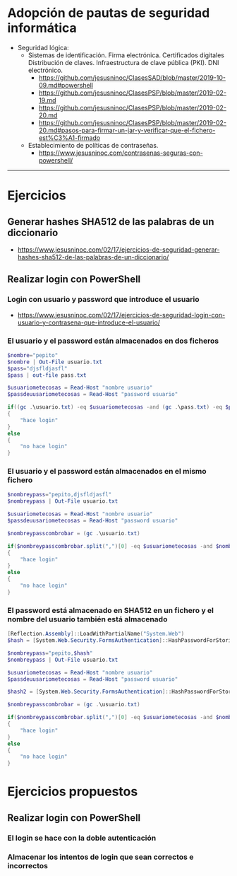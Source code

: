# Adopción de pautas de seguridad informática
- Seguridad lógica:
  - Sistemas de identificación. Firma electrónica. Certificados digitales Distribución de claves. Infraestructura de clave pública (PKI). DNI electrónico.
    - https://github.com/jesusninoc/ClasesSAD/blob/master/2019-10-09.md#powershell
    - https://github.com/jesusninoc/ClasesPSP/blob/master/2019-02-19.md
    - https://github.com/jesusninoc/ClasesPSP/blob/master/2019-02-20.md
    - https://github.com/jesusninoc/ClasesPSP/blob/master/2019-02-20.md#pasos-para-firmar-un-jar-y-verificar-que-el-fichero-est%C3%A1-firmado
  - Establecimiento de políticas de contraseñas.
    - https://www.jesusninoc.com/contrasenas-seguras-con-powershell/

--------

# Ejercicios
## Generar hashes SHA512 de las palabras de un diccionario
* https://www.jesusninoc.com/02/17/ejercicios-de-seguridad-generar-hashes-sha512-de-las-palabras-de-un-diccionario/

## Realizar login con PowerShell
### Login con usuario y password que introduce el usuario
* https://www.jesusninoc.com/02/17/ejercicios-de-seguridad-login-con-usuario-y-contrasena-que-introduce-el-usuario/

### El usuario y el password están almacenados en dos ficheros
```PowerShell
$nombre="pepito"
$nombre | Out-File usuario.txt
$pass="djsfldjasfl"
$pass | out-file pass.txt

$usuariometecosas = Read-Host "nombre usuario"
$passdeuusariometecosas = Read-Host "password usuario"

if((gc .\usuario.txt) -eq $usuariometecosas -and (gc .\pass.txt) -eq $passdeuusariometecosas)
{
    "hace login"
}
else
{
    "no hace login"
}
```
### El usuario y el password están almacenados en el mismo fichero
```PowerShell
$nombreypass="pepito,djsfldjasfl"
$nombreypass | Out-File usuario.txt

$usuariometecosas = Read-Host "nombre usuario"
$passdeuusariometecosas = Read-Host "password usuario"

$nombreypasscombrobar = (gc .\usuario.txt)

if($nombreypasscombrobar.split(",")[0] -eq $usuariometecosas -and $nombreypasscombrobar.split(",")[1] -eq $passdeuusariometecosas)
{
    "hace login"
}
else
{
    "no hace login"
}
```
### El password está almacenado en SHA512 en un fichero y el nombre del usuario también está almacenado
```PowerShell
[Reflection.Assembly]::LoadWithPartialName("System.Web")
$hash = [System.Web.Security.FormsAuthentication]::HashPasswordForStoringInConfigFile("hola", "SHA512")

$nombreypass="pepito,$hash"
$nombreypass | Out-File usuario.txt

$usuariometecosas = Read-Host "nombre usuario"
$passdeuusariometecosas = Read-Host "password usuario"

$hash2 = [System.Web.Security.FormsAuthentication]::HashPasswordForStoringInConfigFile($passdeuusariometecosas, "SHA512")

$nombreypasscombrobar = (gc .\usuario.txt)

if($nombreypasscombrobar.split(",")[0] -eq $usuariometecosas -and $nombreypasscombrobar.split(",")[1] -eq $hash2)
{
    "hace login"
}
else
{
    "no hace login"
}
```
# Ejercicios propuestos
## Realizar login con PowerShell
### El login se hace con la doble autenticación
### Almacenar los intentos de login que sean correctos e incorrectos

